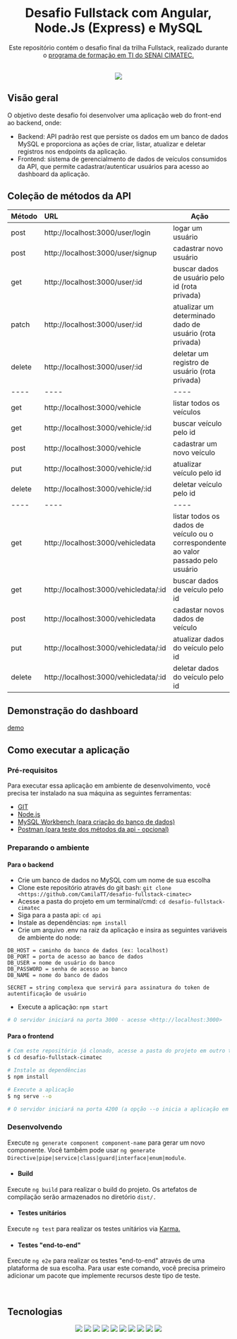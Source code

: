 <div align="center">
  <h1>Desafio Fullstack com Angular, Node.Js (Express) e MySQL</h1>
  <p>Este repositório contém o desafio final da trilha Fullstack, realizado durante o <a href="https://portal.formacaoti.senaicimatec.com.br/">programa de formação em TI do SENAI CIMATEC.</a></P>
  <br>
  <img src="https://app.travis-ci.com/CamilaTT/desafio-fullstack-cimatec.svg?branch=main">
</div>

## Visão geral
 O objetivo deste desafio foi desenvolver uma aplicação web do front-end ao backend, onde:
 
* Backend: API padrão rest que persiste os dados em um banco de dados MySQL e proporciona as ações de criar, listar, atualizar e deletar registros nos endpoints da aplicação. 
* Frontend: sistema de gerencialmento de dados de veículos consumidos da API, que permite cadastrar/autenticar usuários para acesso ao dashboard da aplicação. 

## Coleção de métodos da API

Método | URL | Ação
:--------- | :------ | -------
post | http://localhost:3000/user/login | logar um usuário
post | http://localhost:3000/user/signup | cadastrar novo usuário
get | http://localhost:3000/user/:id | buscar dados de usuário pelo id (rota privada)
patch | http://localhost:3000/user/:id | atualizar um determinado dado de usuário (rota privada)
delete | http://localhost:3000/user/:id | deletar um registro de usuário (rota privada)
---- | ---- | ----
get | http://localhost:3000/vehicle | listar todos os veículos
get | http://localhost:3000/vehicle/:id | buscar veículo pelo id
post | http://localhost:3000/vehicle | cadastrar um novo veículo
put | http://localhost:3000/vehicle/:id | atualizar veículo pelo id
delete | http://localhost:3000/vehicle/:id | deletar veículo pelo id
---- | ---- | ----
get | http://localhost:3000/vehicledata | listar todos os dados de veículo ou o correspondente ao valor passado pelo usuário
get | http://localhost:3000/vehicledata/:id | buscar dados de veículo pelo id
post | http://localhost:3000/vehicledata | cadastar novos dados de veículo
put | http://localhost:3000/vehicledata/:id | atualizar dados do veículo pelo id
delete | http://localhost:3000/vehicledata/:id | deletar dados do veículo pelo id

## Demonstração do dashboard
[demo](https://user-images.githubusercontent.com/87024844/187356530-4da6d4cc-70e0-4c50-829b-2658f2caf3a8.mp4)

## Como executar a aplicação
### Pré-requisitos 
Para executar essa aplicação em ambiente de desenvolvimento, você precisa ter instalado na sua máquina as seguintes ferramentas:
* [GIT](https://git-scm.com/)
* [Node.js](https://nodejs.org/en/)
* [MySQL Workbench (para criação do banco de dados)](https://www.mysql.com/products/workbench/)
* [Postman (para teste dos métodos da api - opcional)](https://www.postman.com/downloads/)

### Preparando o ambiente
 #### Para o backend 
* Crie um banco de dados no MySQL com um nome de sua escolha
* Clone este repositório através do git bash: `git clone <https://github.com/CamilaTT/desafio-fullstack-cimatec>`
* Acesse a pasta do projeto em um terminal/cmd: `cd desafio-fullstack-cimatec`
* Siga para a pasta api: `cd api`
* Instale as dependências: `npm install`
* Crie um arquivo .env na raiz da aplicação e insira as seguintes variáveis de ambiente do node:

```
DB_HOST = caminho do banco de dados (ex: localhost)
DB_PORT = porta de acesso ao banco de dados
DB_USER = nome de usuário do banco
DB_PASSWORD = senha de acesso ao banco
DB_NAME = nome do banco de dados 
  
SECRET = string complexa que servirá para assinatura do token de autentificação de usuário
```
* Execute a aplicação: `npm start` 
```bash
# O servidor iniciará na porta 3000 - acesse <http://localhost:3000>
```
 #### Para o frontend

```bash
# Com este repositório já clonado, acesse a pasta do projeto em outro terminal/cmd
$ cd desafio-fullstack-cimatec

# Instale as dependências
$ npm install

# Execute a aplicação
$ ng serve --o

# O servidor iniciará na porta 4200 (a opção --o inicia a aplicação em seu navegador)
```

### Desenvolvendo 

Execute `ng generate component component-name` para gerar um novo componente. Você também pode usar `ng generate Directive|pipe|service|class|guard|interface|enum|module`.

 - #### Build
Execute `ng build` para realizar o build do projeto. Os artefatos de compilação serão armazenados no diretório `dist/.`

 - #### Testes unitários
Execute `ng test` para realizar os testes unitários via <a href="https://karma-runner.github.io">Karma.</a>

 - #### Testes "end-to-end"
Execute `ng e2e` para realizar os testes "end-to-end" através de uma plataforma de sua escolha. Para usar este comando, você precisa primeiro adicionar um pacote que implemente recursos deste tipo de teste. 

<br>
<h2>Tecnologias</h2>
<div align="center">
<img src="https://img.shields.io/static/v1?label=Angular&message=14.0.2&color=DD0031&style=for-the-badge">
<img src="https://img.shields.io/static/v1?label=RxJS&message=7.5.0&color=B7178C&style=for-the-badge">
<img src="https://img.shields.io/static/v1?label=Bootstrap&message=5.2.0&color=7952B3&style=for-the-badge">
<img src="https://img.shields.io/static/v1?label=Chartjs&message=3.9.1&color=FF6384&style=for-the-badge">
<img src="https://img.shields.io/static/v1?label=SweetAlert2&message=11.4.29&color=A020F0&style=for-the-badge">
<img src="https://img.shields.io/static/v1?label=jwt&message=8.5.1&color=000000&style=for-the-badge">
<img src="https://img.shields.io/static/v1?label=Node.Js&message=16.15.1&color=339933&style=for-the-badge">
<img src="https://img.shields.io/static/v1?label=Express&message=16.15.1&color=D3D3D3&style=for-the-badge">
<img src="https://img.shields.io/static/v1?label=Mysql&message=8.0.0&color=4479A1&style=for-the-badge">
<img src="https://img.shields.io/static/v1?label=Postman&message=9.29.0&color=FF6C37&style=for-the-badge">
</div>
